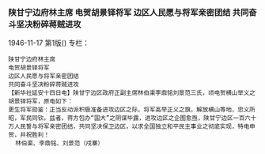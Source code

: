 ### 陕甘宁边府林主席  电贺胡景铎将军  边区人民愿与将军亲密团结  共同奋斗坚决粉碎蒋贼进攻

1946-11-17
第1版()
专栏：

    陕甘宁边府林主席
    电贺胡景铎将军
    边区人民愿与将军亲密团结
    共同奋斗坚决粉碎蒋贼进攻
    【新华社延安十四日电】陕甘宁边区政府正副主席林伯渠李鼎铭刘景范三氏，顷电贺横山举义之胡景铎将军，原电如下：
    更生将军勋鉴：正当反动派积极准备进攻边区之际，将军高举正义之旗，解放横山等地，忠义所昭，军民同钦。兹者，蒋方包办“国大”之阴谋毕露，进攻边区之企图愈亟，陕甘宁边区一百六十万人民誓与将军亲密团结，共同坚决保卫边区，以求全国独立和平民主事业之彻底实现，特电申贺，并祝胜利！
      林伯渠、李鼎铭、刘景范（戍寨）
